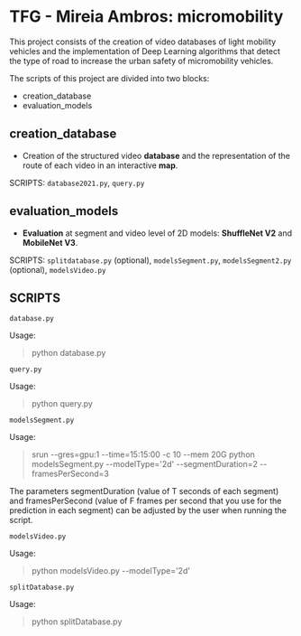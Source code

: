 TFG - Mireia Ambros: micromobility
===================================================
This project consists of the creation of video databases of light mobility vehicles and the implementation of Deep Learning algorithms that detect the type of road to increase the urban safety of micromobility vehicles.  

The scripts of this project are divided into two blocks:
* creation_database
* evaluation_models

creation_database
-------
* Creation of the structured video **database** and the representation of the route of each video in an interactive **map**.

SCRIPTS: `database2021.py`, `query.py`

evaluation_models
-------
* **Evaluation** at segment and video level of 2D models: **ShuffleNet V2** and **MobileNet V3**.

SCRIPTS: `splitdatabase.py` (optional), `modelsSegment.py`, `modelsSegment2.py` (optional), `modelsVideo.py` 

SCRIPTS
-------

`database.py`

Usage: 
>python database.py

`query.py`

Usage:
>python query.py

`modelsSegment.py`

Usage:
>srun --gres=gpu:1 --time=15:15:00 -c 10 --mem 20G python modelsSegment.py --modelType='2d' --segmentDuration=2 --framesPerSecond=3
>
The parameters segmentDuration (value of T seconds of each segment) and framesPerSecond (value of F frames per second that you use for the prediction in each segment) can be adjusted by the user when running the script.

`modelsVideo.py`

Usage:
>python modelsVideo.py --modelType='2d'

`splitDatabase.py`

Usage:
>python splitDatabase.py